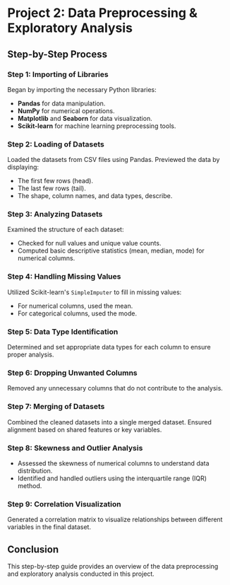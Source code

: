 # Project 2: Data Preprocessing & Exploratory Analysis

## Step-by-Step Process

### Step 1: Importing of Libraries
Began by importing the necessary Python libraries:
- **Pandas** for data manipulation.
- **NumPy** for numerical operations.
- **Matplotlib** and **Seaborn** for data visualization.
- **Scikit-learn** for machine learning preprocessing tools.

### Step 2: Loading of Datasets
Loaded the datasets from CSV files using Pandas. Previewed the data by displaying:
- The first few rows (head).
- The last few rows (tail).
- The shape, column names, and data types, describe.

### Step 3: Analyzing Datasets
Examined the structure of each dataset:
- Checked for null values and unique value counts.
- Computed basic descriptive statistics (mean, median, mode) for numerical columns.

### Step 4: Handling Missing Values
Utilized Scikit-learn's `SimpleImputer` to fill in missing values:
- For numerical columns, used the mean.
- For categorical columns, used the mode.

### Step 5: Data Type Identification
Determined and set appropriate data types for each column to ensure proper analysis.

### Step 6: Dropping Unwanted Columns
Removed any unnecessary columns that do not contribute to the analysis.

### Step 7: Merging of Datasets
Combined the cleaned datasets into a single merged dataset. Ensured alignment based on shared features or key variables.

### Step 8: Skewness and Outlier Analysis
- Assessed the skewness of numerical columns to understand data distribution.
- Identified and handled outliers using the interquartile range (IQR) method.

### Step 9: Correlation Visualization
Generated a correlation matrix to visualize relationships between different variables in the final dataset.

## Conclusion
This step-by-step guide provides an overview of the data preprocessing and exploratory analysis conducted in this project.
